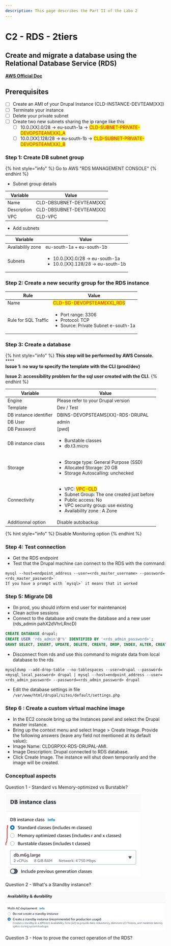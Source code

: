 ```yaml
---
description: This page describes the Part II of the Labo 2
---
```


# C2 - RDS - 2tiers

## Create and migrate a database using the Relational Database Service (RDS)

****[**AWS Official Doc**](https://aws.amazon.com/rds/)****

## Prerequisites

* [ ] Create an AMI of your Drupal Instance (CLD-INSTANCE-DEVTEAM\[XX])
* [ ] Terminate your instance
* [ ] Delete your private subnet
* [ ] Create two new subnets sharing the ip range like this
  * [ ] 10.0.\[XX].0/28 -> eu-south-1a -> <mark style="color:red;">CLD-SUBNET-PRIVATE-DEVOPSTEAM\[XX]\_A</mark>
  * [ ] 10.0.\[XX].128/28 -> eu-south-1b -> <mark style="color:red;">CLD-SUBNET-PRIVATE-DEVOPSTEAM\[XX]\_B</mark>

### **Step 1: Create DB subnet group**

{% hint style="info" %}
Go to AWS "RDS MANAGEMENT CONSOLE"
{% endhint %}

* Subnet group details

| Variable    | Value                     |
| ----------- | ------------------------- |
| Name        | CLD-DBSUBNET-DEVTEAM\[XX] |
| Description | CLD-DBSUBNET-DEVTEAM\[XX] |
| VPC         | CLD-VPC                   |

* Add subnets

| Variable          | Value                                                                                   |
| ----------------- | --------------------------------------------------------------------------------------- |
| Availabilily zone | eu-south-1a + eu-south-1b                                                               |
| Subnets           | <ul><li>10.0.[XX].0/28 -> eu-south-1a</li><li>10.0.[XX].128/28 -> eu-south-1b</li></ul> |

### **Step 2: Create a new security group for the RDS instance**

| Rule                 | Value                                                                                              |
| -------------------- | -------------------------------------------------------------------------------------------------- |
| Name                 | <mark style="color:red;">CLD-SG-DEVOPSTEAM\[XX]\_RDS</mark>                                        |
| Rule for SQL Traffic | <ul><li>Port range: 3306</li><li>Protocol: TCP</li><li>Source: Private Subnet e-south-1a</li></ul> |

### **Step 3: Create a database**

{% hint style="info" %}
**This step will be performed by AWS Console.**\
****\
**Issue 1: no way  to specify the template with the CLI (prod/dev)**

**Issue 2: accessibility problem for the sql user created with the CLI.**
{% endhint %}

| Variable               | Value                                                                                                                                                                                                                  |
| ---------------------- | ---------------------------------------------------------------------------------------------------------------------------------------------------------------------------------------------------------------------- |
| Engine                 | Please refer to your Drupal version                                                                                                                                                                                    |
| Template               | Dev / Test                                                                                                                                                                                                             |
| DB instance identifier | DBINS-DEVOPSTEAMS\[XX]-RDS-DRUPAL                                                                                                                                                                                      |
| DB User                | admin                                                                                                                                                                                                                  |
| DB Password            | \[pwd]                                                                                                                                                                                                                 |
| DB instance class      | <ul><li>Burstable classes</li><li>db.t3.micro</li></ul>                                                                                                                                                                |
| Storage                | <ul><li>Storage type: General Purpose (SSD)</li><li>Allocated Storage: 20 GB</li><li>Storage Autoscalling: unchecked</li></ul>                                                                                         |
| Connectivity           | <ul><li>VPC: <mark style="color:red;">VPC-CLD</mark></li><li>Subnet Group: The one created just before</li><li>Public access: No</li><li>VPC security group: use existing</li><li>Availability zone : A Zone</li></ul> |
| Additionnal option     | Disable autobackup                                                                                                                                                                                                     |

{% hint style="info" %}
Disable Monitoring option
{% endhint %}

### **Step 4: Test connection**

* Get the RDS endpoint
* Test that the Drupal machine can connect to the RDS with the command:

```
mysql --host=endpoint_address --user=<rds_master_username> --password=<rds_master_password>`
If you have a prompt with `mysql>` it means that it worked
```

### **Step 5: Migrate DB**

* (In prod, you should inform end user for maintenance)
* Clean active sessions
* Connect to the database and create the database and a new user (rds\_admin pahX2dVhrLRncD)

```sql
CREATE DATABASE drupal;
CREATE USER 'rds_admin'@'%' IDENTIFIED BY '<rds_admin_password>';
GRANT SELECT, INSERT, UPDATE, DELETE, CREATE, DROP, INDEX, ALTER, CREATE TEMPORARY TABLES, LOCK TABLES ON drupal.* TO 'rds_admin'@'%';
```

* Disconnect from rds and use this command to migrate data from local database to the rds

```shell
mysqldump --add-drop-table --no-tablespaces --user=drupal --password=<mysql_local_password> drupal | mysql --host=endpoint_address --user=<rds_admin_password> --password=<rds_admin_password> drupal
```

* Edit the database settings in file `/var/www/html/drupal/sites/default/settings.php`

### **Step 6 : Create a custom virtual machine image**

* In the EC2 console bring up the Instances panel and select the Drupal master instance.
* Bring up the context menu and select Image > Create Image. Provide the following answers (leave any field not mentioned at its default value):
* Image Name: CLDGRPXX-RDS-DRUPAL-AMI.
* Image Description: Drupal connected to RDS database.
* Click Create Image. The instance will shut down temporarily and the image will be created.

### Conceptual aspects

Question 1 - Standard vs Memory-optimized vs Burstable?

![](../../../.gitbook/assets/DBInstanceClass.PNG)

Question 2 - What's a Standby instance?

![](../../../.gitbook/assets/AvailabilityAndDurability.PNG)

Question 3 - How to prove the correct operation of the RDS?
